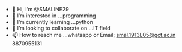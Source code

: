 - 👋 Hi, I’m @SMALINE29
- 👀 I’m interested in ...programming
- 🌱 I’m currently learning ...python
- 💞️ I’m looking to collaborate on ...IT field
- 📫 How to reach me ...whatsapp or Email;
smal.1913L05@gct.ac.in
8870955131

<!---
SMALINE29/SMALINE29 is a ✨ special ✨ repository because its `README.md` (this file) appears on your GitHub profile.
You can click the Preview link to take a look at your changes.
--->

